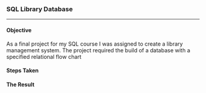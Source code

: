 ### SQL Library Database
***

#### Objective
As a final project for my SQL course I was assigned to create a library management system. The project required the build of a database with a specified relational flow chart

#### Steps Taken

#### The Result
